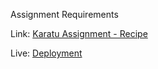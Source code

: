 Assignment Requirements

Link: [Karatu Assignment - Recipe](https://docs.google.com/document/d/1xmUR8gYuu-19b7WAWmA-bps0AaWYUPiRH6iN-WoApYI/edit?tab=t.0#heading=h.57lngha0fhvz)

Live: [Deployment](http://127.0.0.1:5500/recipe.html) 